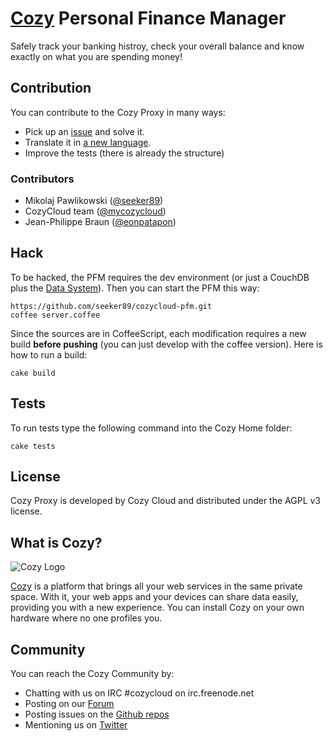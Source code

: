 # [Cozy](http://cozy.io) Personal Finance Manager

Safely track your banking histroy, check your overall balance and know exactly on what you are spending money!

## Contribution

You can contribute to the Cozy Proxy in many ways:

* Pick up an [issue](https://github.com/mycozycloud/cozy-proxy/issues?state=open) and solve it.
* Translate it in [a new language](https://github.com/mycozycloud/cozy-proxy/tree/master/client/app/locales).
* Improve the tests (there is already the structure)

### Contributors

* Mikolaj Pawlikowski ([@seeker89](https://github.com/seeker89))
* CozyCloud team ([@mycozycloud](https://github.com/mycozycloud))
* Jean-Philippe Braun ([@eonpatapon](https://github.com/eonpatapon))

## Hack

To be hacked, the PFM requires the dev environment (or just a CouchDB plus the [Data System](https://github.com/mycozycloud/cozy-data-system)). Then you can start the PFM
this way:

    https://github.com/seeker89/cozycloud-pfm.git
    coffee server.coffee

Since the sources are in CoffeeScript, each modification requires a new build **before pushing** (you can just develop with the coffee version). Here is how to run a build:

    cake build

## Tests

To run tests type the following command into the Cozy Home folder:

    cake tests

## License

Cozy Proxy is developed by Cozy Cloud and distributed under the AGPL v3 license.

## What is Cozy?

![Cozy Logo](https://raw.github.com/mycozycloud/cozy-setup/gh-pages/assets/images/happycloud.png)

[Cozy](http://cozy.io) is a platform that brings all your web services in the
same private space.  With it, your web apps and your devices can share data
easily, providing you with a new experience. You can install Cozy on your own
hardware where no one profiles you.

## Community

You can reach the Cozy Community by:

* Chatting with us on IRC #cozycloud on irc.freenode.net
* Posting on our [Forum](https://groups.google.com/forum/?fromgroups#!forum/cozy-cloud)
* Posting issues on the [Github repos](https://github.com/mycozycloud/)
* Mentioning us on [Twitter](http://twitter.com/mycozycloud)
